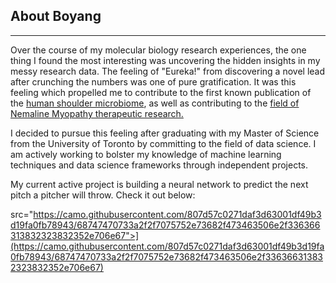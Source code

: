 ## About Boyang
***

Over the course of my molecular biology research experiences, the one thing I found the most interesting was uncovering the hidden insights in my messy research data. The feeling of "Eureka!" from discovering a novel lead after crunching the numbers was one of pure gratification. It was this feeling which propelled me to contribute to the first known publication of the [human shoulder microbiome](https://pubmed.ncbi.nlm.nih.gov/29908759/), as well as contributing to the [field of Nemaline Myopathy therapeutic research.](https://www.ncbi.nlm.nih.gov/pmc/articles/PMC6777365/)

I decided to pursue this feeling after graduating with my Master of Science from the University of Toronto by committing to the field of data science. I am actively working to bolster my knowledge of machine learning techniques and data science frameworks through independent projects. 

My current active project is building a neural network to predict the next pitch a pitcher will throw. Check it out below:


src="https://camo.githubusercontent.com/807d57c0271daf3d63001df49b3d19fa0fb78943/68747470733a2f2f7075752e73682f473463506e2f336366313832323832352e706e67">](https://camo.githubusercontent.com/807d57c0271daf3d63001df49b3d19fa0fb78943/68747470733a2f2f7075752e73682f473463506e2f336366313832323832352e706e67)